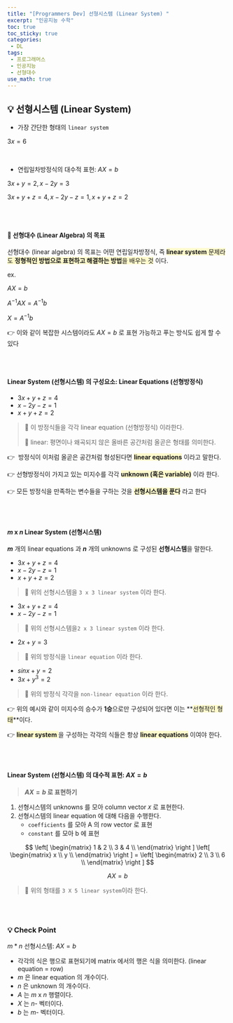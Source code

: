 ```yaml
---
title: "[Programmers Dev] 선형시스템 (Linear System) "
excerpt: "인공지능 수학"
toc: true
toc_sticky: true
categories:
 - DL
tags:
 - 프로그래머스
 - 인공지능
 - 선형대수
use_math: true
---
```


## &#128161; 선형시스템 (Linear System)

- 가장 간단한 형태의 `linear system` 

$3x = 6$ 

<br/>

- 연립일차방정식의 대수적 표현: $AX = b$

$3x + y = 2, x - 2y = 3$

$3x + y + z = 4, x -2y - z =1, x +y + z = 2$

<br/>

<br/>

#### &#128204; 선형대수 (Linear Algebra) 의 목표

선형대수 (linear algebra) 의 목표는 어떤 연립일차방정식, 즉 <span style="background-color:#fffacd">**linear system** 문제라도 **정형적인 방법으로 표현하고 해결하는 방법**을 배우는 것</span> 이다.

ex.

$AX = b$

$A^{-1}AX = A^{-1}b$

$X = A^{-1}b$

&#128073; 이와 같이 복잡한 시스템이라도 $AX = b$ 로 표현 가능하고 푸는 방식도 쉽게 할 수 있다

<br/>

<br/>

#### Linear System (선형시스템) 의 구성요소: Linear Equations (선형방정식)

- $3x+y+z =4$
- $x-2y-z=1$
- $x+y+z=2$

> &#128173; 이 방정식들을 각각 linear equation (선형방정식) 이라한다.
>
> &#128173; linear: 평면이나 왜곡되지 않은 올바른 공간처럼 올곧은 형태를 의미한다.

&#128073;  방정식이 이처럼 올곧은 공간처럼 형성된다면 **<span style="background-color:#fffacd">linear equations</span>** 이라고 말한다.

&#128073; 선형방정식이 가지고 있는 미지수를 각각 **<span style="background-color:#fffacd">unknown (혹은 variable)</span>** 이라 한다.

&#128073; 모든 방정식을 만족하는 변수들을 구하는 것을 **<span style="background-color:#fffacd">선형시스템을 푼다</span>** 라고 한다

<br/>

<br/>

#### $m$ x $n$ Linear System (선형시스템)

**$m$** 개의 linear equations 과 **$n$** 개의 unknowns 로 구성된 **선형시스템**을 말한다.

- $3x + y + z =4$
- $x-2y-z =1$
- $x+y+z=2$

> &#128173; 위의 선형시스템을 <code>3 x 3 linear system</code> 이라 한다.

- $3x+y+z=4$
- $x-2y-z=1$

> &#128173; 위의 선형시스템을<code>2 x 3 linear system</code> 이라 한다.

- $2x+y=3$

> &#128173; 위의 방정식을 <code>linear equation</code> 이라 한다.

- $sinx + y =2$
- $3x+y^3 = 2$

> &#128173; 위의 방정식 각각을 <code>non-linear equation</code> 이라 한다.

&#128073; 위의 예시와 같이 미지수의 승수가 **1승**으로만 구성되어 있다면 이는 **<span style="background-color:#fffacd">선형적인 형태</span>**이다.

&#128073; **<span style="background-color:#fffacd">linear system </span>** 을 구성하는 각각의 식들은 항상 **<span style="background-color:#fffacd">linear equations</span>** 이여야 한다.

<br/>

<br/>

#### Linear System (선형시스템) 의 대수적 표현: $AX=b$

> **$AX=b$ 로 표현하기**

1. 선형시스템의 unknowns 를 모아 column vector <code>$X$</code> 로 표현한다.
2. 선형시스템의 linear equation 에 대해 다음을 수행한다.
   - <code>coefficients</code> 를 모아 A 의 row vector 로 표현
   - <code>constant</code> 를 모아 b 에 표현

$$
\left[
\begin{matrix}
1 & 2 \\
3 & 4 \\
\end{matrix}
\right
] \left[
\begin{matrix}
x \\
y \\
\end{matrix}
\right
]  = \left[
\begin{matrix}
2 \\
3  \\
6 \\
\end{matrix}
\right
] 
$$

$$
A X = b
$$

> &#128173; 위의 형태를 <code>3 X 5 linear system</code>이라 한다.

<br/>

<br/>

### &#128161; Check Point

$m*n$ 선형시스템: $AX=b$

- 각각의 식은 행으로 표현되기에 matrix 에서의 행은 식을 의미한다. (linear equation = row) 
- $m$ 은 linear equation 의 개수이다.
- $n$ 은 unknown 의 개수이다.
- $A$ 는 $m$ x $n$ 행렬이다.
- $X$ 는 $n$- 벡터이다.
- $b$ 는 $m$- 벡터이다.



